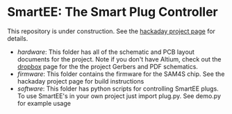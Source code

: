 # SmartEE: The Smart Plug Controller

This repository is under construction. See
the [hackaday project page](https://hackaday.io/project/6799-smartee) for details.

* *hardware*: This folder has all of the schematic and PCB layout documents for the project. Note if you don't have Altium, check out the [dropbox](https://www.dropbox.com/sh/n0wzhmi4hcsovyu/AABOwhc2KshJjBULypTovY4Aa?dl=0) page for the the project Gerbers and PDF schematics.
* *firmware*: This folder contains the firmware for the SAM4S chip. See the hackaday project page for build instructions
* *software*: This folder has python scripts for controlling SmartEE plugs. To use SmartEE's in your own project just import plug.py. See demo.py for example usage
